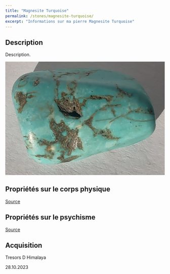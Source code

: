 ```yaml
---
title: "Magnesite Turquoise"
permalink: /stones/magnesite-turquoise/
excerpt: "Informations sur ma pierre Magnesite Turquoise"
---
```


## Description
Description.

![Magnesite Turquoise](/images/stones/MagnesiteTurquoise_TresorsDHimalaya_20231028.jpg "Magnesite Turquoise")

## Propriétés sur le corps physique


[Source](https://)


## Propriétés sur le psychisme


[Source](https://)

## Acquisition
Tresors D Himalaya

28.10.2023

